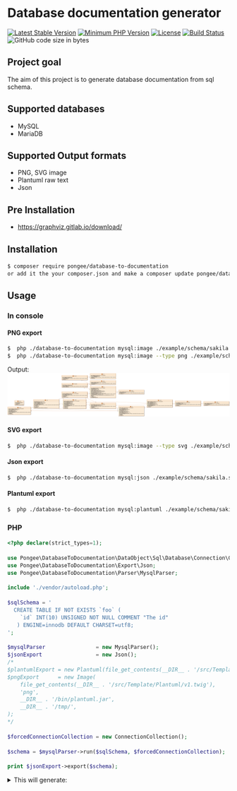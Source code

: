# Database documentation generator

[![Latest Stable Version](https://img.shields.io/packagist/v/pongee/database-to-documentation.svg)](https://packagist.org/packages/pongee/database-to-documentation)
[![Minimum PHP Version](https://img.shields.io/packagist/php-v/pongee/database-to-documentation)](https://php.net/)
[![License](https://img.shields.io/github/license/pongee/database-to-documentation)](https://github.com/pongee/database-to-documentation/blob/master/LICENSE)
[![Build Status](https://travis-ci.org/pongee/database-to-documentation.svg?branch=master)](https://travis-ci.org/pongee/database-to-documentation)
![GitHub code size in bytes](https://img.shields.io/github/languages/code-size/pongee/database-to-documentation)

## Project goal
The aim of this project is to generate database documentation from sql schema.

## Supported databases
- MySQL
- MariaDB

## Supported Output formats
- PNG, SVG image
- Plantuml raw text
- Json

## Pre Installation
- https://graphviz.gitlab.io/download/

## Installation

```bash
$ composer require pongee/database-to-documentation
or add it the your composer.json and make a composer update pongee/database-to-documentation.
```
## Usage
### In console
#### PNG export
```bash
$  php ./database-to-documentation mysql:image ./example/schema/sakila.sql > ./example/img/sakila.png
$  php ./database-to-documentation mysql:image --type png ./example/schema/sakila.sql > ./example/img/sakila.png
```
Output:
![Example output](example/img/sakila.png?raw=true "Output")

#### SVG export
```bash
$  php ./database-to-documentation mysql:image --type svg ./example/schema/sakila.sql > ./example/img/sakila.svg
```

#### Json export
```bash
$  php ./database-to-documentation mysql:json ./example/schema/sakila.sql
```
#### Plantuml export
```bash
$  php ./database-to-documentation mysql:plantuml ./example/schema/sakila.sql
```

### PHP
```php
<?php declare(strict_types=1);

use Pongee\DatabaseToDocumentation\DataObject\Sql\Database\Connection\ConnectionCollection;
use Pongee\DatabaseToDocumentation\Export\Json;
use Pongee\DatabaseToDocumentation\Parser\MysqlParser;

include './vendor/autoload.php';

$sqlSchema = '
  CREATE TABLE IF NOT EXISTS `foo` (
    `id` INT(10) UNSIGNED NOT NULL COMMENT "The id"
   ) ENGINE=innodb DEFAULT CHARSET=utf8;
';

$mysqlParser                = new MysqlParser();
$jsonExport                 = new Json(); 
/*
$plantumlExport = new Plantuml(file_get_contents(__DIR__ . '/src/Template/Plantuml/v1.twig'));
$pngExport      = new Image(
    file_get_contents(__DIR__ . '/src/Template/Plantuml/v1.twig'),
    'png',
    __DIR__ . '/bin/plantuml.jar',
    __DIR__ . '/tmp/',
);
*/

$forcedConnectionCollection = new ConnectionCollection();

$schema = $mysqlParser->run($sqlSchema, $forcedConnectionCollection);

print $jsonExport->export($schema);
```

<details>
  <summary>This will generate:</summary>
  <div>
    <pre>
{
    "tables": {
        "foo": {
            "columns": [
                {
                    "name": "id",
                    "type": "INT",
                    "typeParameters": [
                        "10"
                    ],
                    "otherParameters": "UNSIGNED NOT NULL",
                    "comment": "The id"
                }
            ],
            "indexs": {
                "simple": [],
                "spatial": [],
                "fulltext": [],
                "unique": []
            },
            "primaryKey": []
        }
    },
    "connections": []
}
    <pre>
   <div>
</details>
